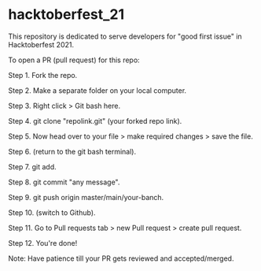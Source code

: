 # hacktoberfest_21
This repository is dedicated to serve developers for  "good first issue" in Hacktoberfest 2021.


To open a PR (pull request) for this repo:

Step 1. Fork the repo.

Step 2. Make a separate folder on your local computer.

Step 3. Right click > Git bash here.

Step 4. git clone "repolink.git" (your forked repo link).

Step 5. Now head over to your file > make required changes > save the file.

Step 6. (return to the git bash terminal).

Step 7. git add.

Step 8. git commit "any message".

Step 9. git push origin master/main/your-banch.

Step 10. (switch to Github).

Step 11. Go to Pull requests tab > new Pull request > create pull request.

Step 12. You're done!

Note: Have patience till your PR gets reviewed and accepted/merged.

